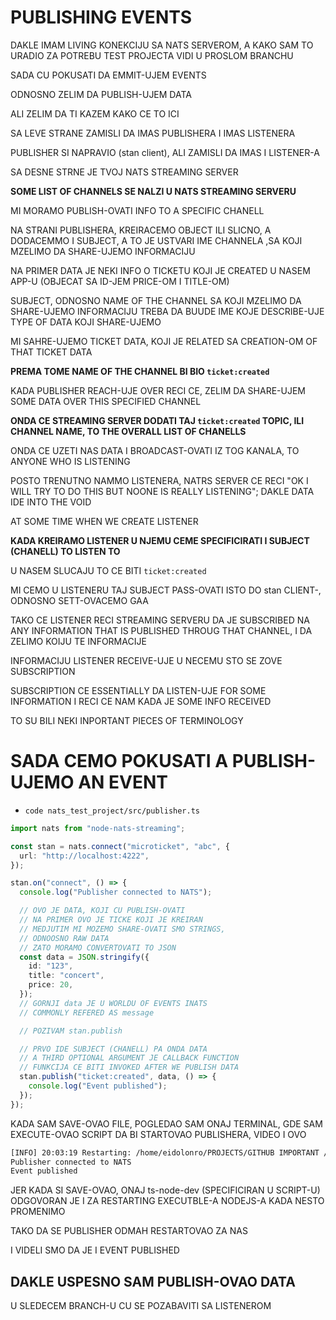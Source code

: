 # PUBLISHING EVENTS

DAKLE IMAM LIVING KONEKCIJU SA NATS SERVEROM, A KAKO SAM TO URADIO ZA POTREBU TEST PROJECTA VIDI U PROSLOM BRANCHU

SADA CU POKUSATI DA EMMIT-UJEM EVENTS

ODNOSNO ZELIM DA PUBLISH-UJEM DATA

ALI ZELIM DA TI KAZEM KAKO CE TO ICI

SA LEVE STRANE ZAMISLI DA IMAS PUBLISHERA I IMAS LISTENERA

PUBLISHER SI NAPRAVIO (stan client), ALI ZAMISLI DA IMAS I LISTENER-A

SA DESNE STRNE JE TVOJ NATS STREAMING SERVER

**SOME LIST OF CHANNELS SE NALZI U NATS STREAMING SERVERU**

MI MORAMO PUBLISH-OVATI INFO TO A SPECIFIC CHANELL

NA STRANI PUBLISHERA, KREIRACEMO OBJECT ILI SLICNO, A DODACEMMO I SUBJECT, A TO JE USTVARI IME CHANNELA ,SA KOJI MZELIMO DA SHARE-UJEMO INFORMACIJU

NA PRIMER DATA JE NEKI INFO O TICKETU KOJI JE CREATED U NASEM APP-U (OBJECAT SA ID-JEM PRICE-OM I TITLE-OM)

SUBJECT, ODNOSNO NAME OF THE CHANNEL SA KOJI MZELIMO DA SHARE-UJEMO INFORMACIJU TREBA DA BUUDE IME KOJE DESCRIBE-UJE TYPE OF DATA KOJI SHARE-UJEMO

MI SAHRE-UJEMO TICKET DATA, KOJI JE RELATED SA CREATION-OM OF THAT TICKET DATA

**PREMA TOME NAME OF THE CHANNEL BI BIO `ticket:created`**

KADA PUBLISHER REACH-UJE OVER RECI CE, ZELIM DA SHARE-UJEM SOME DATA OVER THIS SPECIFIED CHANNEL 

**ONDA CE STREAMING SERVER DODATI TAJ `ticket:created` TOPIC, ILI CHANNEL NAME, TO THE OVERALL LIST OF CHANELLS**

ONDA CE UZETI NAS DATA I BROADCAST-OVATI IZ TOG KANALA, TO ANYONE WHO IS LISTENING

POSTO TRENUTNO NAMMO LISTENERA, NATRS SERVER CE RECI "OK I WILL TRY TO DO THIS BUT NOONE IS REALLY LISTENING"; DAKLE DATA IDE INTO THE VOID

AT SOME TIME WHEN WE CREATE LISTENER

**KADA KREIRAMO LISTENER U NJEMU CEME SPECIFICIRATI I SUBJECT (CHANELL) TO LISTEN TO**

U NASEM SLUCAJU TO CE BITI `ticket:created`

MI CEMO U LISTENERU TAJ SUBJECT PASS-OVATI ISTO DO stan CLIENT-, ODNOSNO SETT-OVACEMO GAA

TAKO CE LISTENER RECI STREAMING SERVERU DA JE SUBSCRIBED NA ANY INFORMATION THAT IS PUBLISHED THROUG THAT CHANNEL, I DA ZELIMO KOIJU TE INFORMACIJE

INFORMACIJU LISTENER RECEIVE-UJE U NECEMU STO SE ZOVE SUBSCRIPTION

SUBSCRIPTION CE ESSENTIALLY DA LISTEN-UJE FOR SOME INFORMATION I RECI CE NAM KADA JE SOME INFO RECEIVED

TO SU BILI NEKI INPORTANT PIECES OF TERMINOLOGY

# SADA CEMO POKUSATI A PUBLISH-UJEMO AN EVENT

- `code nats_test_project/src/publisher.ts`

```ts
import nats from "node-nats-streaming";

const stan = nats.connect("microticket", "abc", {
  url: "http://localhost:4222",
});

stan.on("connect", () => {
  console.log("Publisher connected to NATS");

  // OVO JE DATA, KOJI CU PUBLISH-OVATI
  // NA PRIMER OVO JE TICKE KOJI JE KREIRAN
  // MEDJUTIM MI MOZEMO SHARE-OVATI SMO STRINGS,
  // ODNOOSNO RAW DATA
  // ZATO MORAMO CONVERTOVATI TO JSON
  const data = JSON.stringify({
    id: "123",
    title: "concert",
    price: 20,
  });
  // GORNJI data JE U WORLDU OF EVENTS INATS
  // COMMONLY REFERED AS message

  // POZIVAM stan.publish

  // PRVO IDE SUBJECT (CHANELL) PA ONDA DATA
  // A THIRD OPTIONAL ARGUMENT JE CALLBACK FUNCTION
  // FUNKCIJA CE BITI INVOKED AFTER WE PUBLISH DATA
  stan.publish("ticket:created", data, () => {
    console.log("Event published");
  });
});
```

KADA SAM SAVE-OVAO FILE, POGLEDAO SAM ONAJ TERMINAL, GDE SAM EXECUTE-OVAO SCRIPT DA BI STARTOVAO PUBLISHERA, VIDEO I OVO

```zsh
[INFO] 20:03:19 Restarting: /home/eidolonro/PROJECTS/GITHUB IMPORTANT /EXPLORING MICROSERVICES/2_microticket/nats_test_project/src/publisher.ts has been modified
Publisher connected to NATS
Event published
```

JER KADA SI SAVE-OVAO, ONAJ ts-node-dev (SPECIFICIRAN U SCRIPT-U) ODGOVORAN JE I ZA RESTARTING EXECUTBLE-A NODEJS-A KADA NESTO PROMENIMO

TAKO DA SE PUBLISHER ODMAH RESTARTOVAO ZA NAS

I VIDELI SMO DA JE I EVENT PUBLISHED

## DAKLE USPESNO SAM PUBLISH-OVAO DATA

U SLEDECEM BRANCH-U CU SE POZABAVITI SA LISTENEROM
